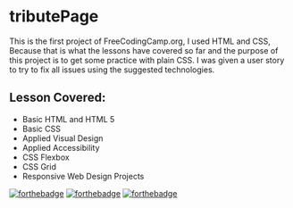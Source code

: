 # tributePage

This is the first project of FreeCodingCamp.org, I used HTML and CSS, Because that is what the lessons have covered so far and the purpose of this project is to get
some practice with plain CSS. I was given a user story to try to fix all issues using the suggested technologies.

## Lesson Covered:
- Basic HTML and HTML 5
- Basic CSS
- Applied Visual Design
- Applied Accessibility
- CSS Flexbox
- CSS Grid
- Responsive Web Design Projects


[![forthebadge](https://forthebadge.com/images/badges/uses-html.svg)](https://forthebadge.com) [![forthebadge](https://forthebadge.com/images/badges/uses-css.svg)](https://forthebadge.com) [![forthebadge](https://forthebadge.com/images/badges/built-with-love.svg)](https://forthebadge.com)
